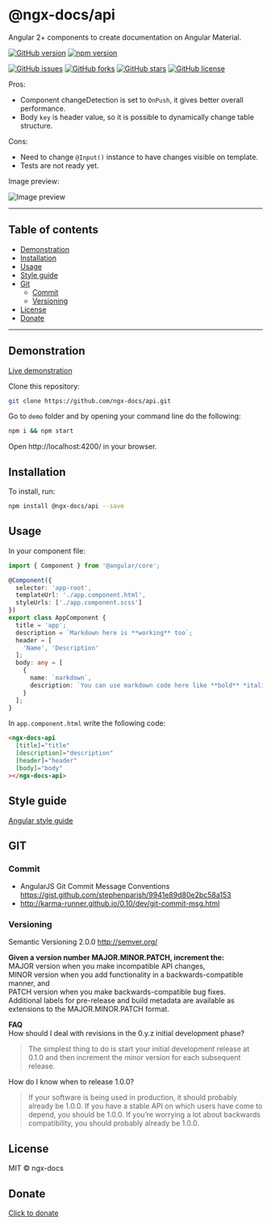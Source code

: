 # @ngx-docs/api

Angular 2+ components to create documentation on Angular Material.

[![GitHub version](https://badge.fury.io/gh/ngx-docs%2Fapi.svg)](https://badge.fury.io/gh/ngx-docs%2Fapi)
[![npm version](https://badge.fury.io/js/%40ngx-docs%2Fapi.svg)](https://badge.fury.io/js/%40ngx-docs%2Fapi)

[![GitHub issues](https://img.shields.io/github/issues/ngx-docs/api.svg)](https://github.com/ngx-docs/api/issues)
[![GitHub forks](https://img.shields.io/github/forks/ngx-docs/api.svg)](https://github.com/ngx-docs/api/network)
[![GitHub stars](https://img.shields.io/github/stars/ngx-docs/api.svg)](https://github.com/ngx-docs/api/stargazers)
[![GitHub license](https://img.shields.io/github/license/ngx-docs/api.svg)](https://github.com/ngx-docs/api/blob/master/LICENSE)


Pros:
* Component changeDetection is set to `OnPush`, it gives better overall performance.
* Body `key` is header value, so it is possible to dynamically change table structure.

Cons:
* Need to change `@Input()` instance to have changes visible on template.
* Tests are not ready yet.

Image preview: 

![Image preview](http://ngx-docs.wwwdev.io/api/preview.png)

----

## Table of contents
* [Demonstration](#demonstration)
* [Installation](#installation)
* [Usage](#usage)
* [Style guide](#style-guide)
* [Git](#git)
  * [Commit](#commit)
  * [Versioning](#versioning)
* [License](#license)
* [Donate](#donate)

----

## Demonstration

[Live demonstration](http://ngx-docs.wwwdev.io/api)

Clone this repository:

```bash
git clone https://github.com/ngx-docs/api.git
```

Go to `demo` folder and by opening your command line do the following:

```bash
npm i && npm start
```

Open http://localhost:4200/ in your browser.



## Installation

To install, run:

```bash
npm install @ngx-docs/api --save
```

## Usage

In your component file:
```typescript
import { Component } from '@angular/core';

@Component({
  selector: 'app-root',
  templateUrl: './app.component.html',
  styleUrls: ['./app.component.scss']
})
export class AppComponent {
  title = 'app';
  description = `Markdown here is **working** too`;
  header = [
    'Name', 'Description'
  ];
  body: any = [
    {
      name: `markdown`,
      description: `You can use markdown code here like **bold** *italic*`
    }
  ];
}
```

In `app.component.html` write the following code:

```html
<ngx-docs-api
  [title]="title"
  [description]="description"
  [header]="header"
  [body]="body"
></ngx-docs-api>
```

## Style guide

[Angular style guide](https://angular.io/docs/ts/latest/guide/style-guide.html) 

## GIT

### Commit
- AngularJS Git Commit Message Conventions https://gist.github.com/stephenparish/9941e89d80e2bc58a153
- http://karma-runner.github.io/0.10/dev/git-commit-msg.html

### Versioning
Semantic Versioning 2.0.0 http://semver.org/

**Given a version number MAJOR.MINOR.PATCH, increment the:**   
MAJOR version when you make incompatible API changes,  
MINOR version when you add functionality in a backwards-compatible manner, and  
PATCH version when you make backwards-compatible bug fixes.  
Additional labels for pre-release and build metadata are available as extensions to the MAJOR.MINOR.PATCH format.

**FAQ**   
How should I deal with revisions in the 0.y.z initial development phase?  
>The simplest thing to do is start your initial development release at 0.1.0 and then increment the minor version for each subsequent release.

How do I know when to release 1.0.0?

>If your software is being used in production, it should probably already be 1.0.0. If you have a stable API on which users have come to depend, you should be 1.0.0. If you’re worrying a lot about backwards compatibility, you should probably already be 1.0.0.


## License

MIT © ngx-docs

## Donate

[Click to donate](https://donorbox.org/help-creating-open-source-software)
